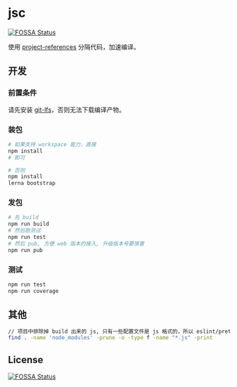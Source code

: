 # jsc
[![FOSSA Status](https://app.fossa.com/api/projects/git%2Bgithub.com%2Fmalei0311%2Fjsc.svg?type=shield)](https://app.fossa.com/projects/git%2Bgithub.com%2Fmalei0311%2Fjsc?ref=badge_shield)


使用 [project-references][project-references] 分隔代码，加速编译。

## 开发

### 前置条件

请先安装 [git-lfs](https://git-lfs.com/)，否则无法下载编译产物。

### 装包

```bash
# 如果支持 workspace 能力，直接
npm install
# 即可

# 否则
npm install
lerna bootstrap
```

### 发包

```bash
# 先 build
npm run build
# 然后跑测试
npm run test
# 然后 pub, 方便 web 版本的接入, 升级版本号要慎重
npm run pub
```

### 测试

```bash
npm run test
npm run coverage
```

## 其他

```bash
// 项目中排除掉 build 出来的 js, 只有一些配置文件是 js 格式的，所以 eslint/prettier 只针对非 js
find . -name 'node_modules' -prune -o -type f -name "*.js" -print
```

<!-- references -->
[project-references]: https://www.typescriptlang.org/docs/handbook/project-references.html


## License
[![FOSSA Status](https://app.fossa.com/api/projects/git%2Bgithub.com%2Fmalei0311%2Fjsc.svg?type=large)](https://app.fossa.com/projects/git%2Bgithub.com%2Fmalei0311%2Fjsc?ref=badge_large)